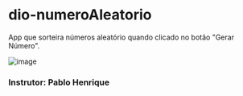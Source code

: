# dio-numeroAleatorio

App que sorteira números aleatório quando clicado no botão "Gerar Número".

![image](https://user-images.githubusercontent.com/71729281/176534481-db35db65-6e60-4394-900e-d4d5539ee367.png)

### Instrutor: Pablo Henrique
